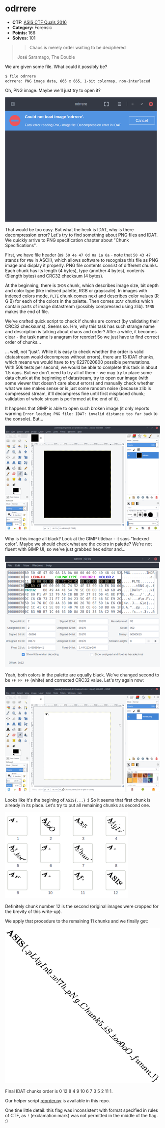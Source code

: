 odrrere
=======

* **CTF:** [ASIS CTF Quals 2016](https://asis-ctf.ir/)
* **Category:** Forensic
* **Points:** 166
* **Solves:** 101

> > Chaos is merely order waiting to be deciphered
>
> José Saramago, The Double

We are given some file. What could it possibly be?

```
$ file odrrere
odrrere: PNG image data, 665 x 665, 1-bit colormap, non-interlaced
```

Oh, PNG image. Maybe we'll just try to open it?

![Fatal error reading PNG image file: Decompression error in IDAT](img/1.png)

That would be too easy. But what the heck is IDAT, why is there decompression error? Let's try to find something about PNG files and IDAT. We quickly arrive to PNG specification chapter about "Chunk Specifications".

First, we have file header (`89 50 4e 47 0d 0a 1a 0a` - note that `50 43 47` stands for `PNG` in ASCII), which allows software to recognize this file as PNG image and display it properly. PNG file contents consist of different chunks. Each chunk has its length (4 bytes), type (another 4 bytes), contents ($length bytes) and CRC32 checksum (4 bytes).

At the beginning, there is `IHDR` chunk, which describes image size, bit depth and color type (like indexed palette, RGB or grayscale). In images with indexed colors mode, `PLTE` chunk comes next and describes color values (R G B) for each of the colors in the palette. Then comes `IDAT` chunks which contain parts of image datastream (possibly compressed using zlib). `IEND` makes the end of file.

We've crafted quick script to check if chunks are correct (by validating their CRC32 checksums). Seems so. Hm, why this task has such strange name and description is talking about chaos and order? After a while, it becomes clear - the task name is anagram for reorder! So we just have to find correct order of chunks...

... well, not "just". While it is easy to check whether the order is valid (datastream would decompress without errors), there are 13 IDAT chunks, which means we would have to try 6227020800 possible permutations. With 50k tests per second, we would be able to complete this task in about 1.5 days. But we don't need to try all of them - we may try to place some data chunk at the beginning of datastream, try to open our image (with some viewer that doesn't care about errors) and manually check whether what we see makes sense or is just some random noise (because zlib is compressed stream, it'll decompress fine until first misplaced chunk; validation of whole stream is performed at the end of it).

It happens that GIMP is able to open such broken image (it only reports warning `Error loading PNG file: IDAT: invalid distance too far back` to the console). But...

![Black image in GIMP](img/2.png)

Why is this image all black? Look at the GIMP titlebar - it says "Indexed color". Maybe we should check what are the colors in palette? We're not fluent with GIMP UI, so we've just grabbed hex editor and...

![Image opened in GHex with palette bytes explained](img/3.png)

Yeah, both colors in the palette are equally black. We've changed second to be `FF FF FF` (white) and corrected CRC32 value. Let's try again now:

![Image in GIMP with A visible](img/4.png)

Looks like it's the begining of `ASIS{...}` :) So it seems that first chunk is already in its place. Let's try to put all remaining chunks as second one.

![12 proposals for second chunk](img/5.png)

Definitely chunk number 12 is the second (original images were cropped for the brevity of this write-up).

We apply that procedure to the remaining 11 chunks and we finally get:

![Flag](img/reorder.png)

Final IDAT chunks order is 0 12 8 4 9 10 6 7 3 5 2 11 1.

Our helper script [reorder.py](reorder.py) is available in this repo.

One tine little detail: this flag was inconsistent with format specified in rules of CTF, as `!` (exclamation mark) was not permitted in the middle of the flag. :)
